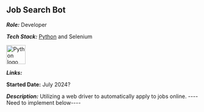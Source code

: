 ## Job Search Bot
***Role:*** Developer

***Tech Stack:*** [Python](https://www.python.org/) and Selenium

[<img src="https://upload.wikimedia.org/wikipedia/commons/c/c3/Python-logo-notext.svg" alt="Python logo" height="50">](https://www.python.org/)

***Links:***

**Started Date:** July 2024?

***Description:*** Utilizing a web driver to automatically apply to jobs online.
----Need to implement below----